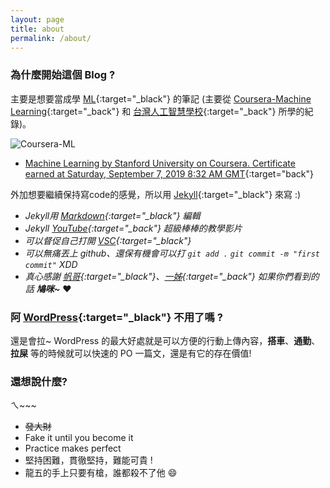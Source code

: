 ```yaml
---
layout: page
title: about
permalink: /about/
---
```


### 為什麼開始這個 Blog ?

主要是想要當成學 [ML](https://en.wikipedia.org/wiki/Machine_learning){:target="_black"} 的筆記 (主要從 [Coursera-Machine Learning](https://www.coursera.org/learn/machine-learning){:target="_back"} 和 [台灣人工智慧學校](https://aiacademy.tw/){:target="_back"} 所學的紀錄)。

![Coursera-ML](https://i.imgur.com/Yfdb6Cm.jpg)

- [Machine Learning by Stanford University on Coursera. Certificate earned at Saturday, September 7, 2019 8:32 AM GMT](https://www.coursera.org/account/accomplishments/certificate/PDEWSG5VVJ8F){:target="back"}



外加想要繼續保持寫code的感覺，所以用 [Jekyll](https://jekyllrb.com/){:target="_black"} 來寫 :) 
   - *Jekyll用 [Markdown](https://en.wikipedia.org/wiki/Markdown){:target="_black"} 編輯*
   - *Jekyll [YouTube](https://www.youtube.com/watch?v=T1itpPvFWHI&list=PLLAZ4kZ9dFpOPV5C5Ay0pHaa0RJFhcmcB&index=1){:target="_back"} 超級棒棒的教學影片*
   - *可以督促自己打開 [VSC](https://en.wikipedia.org/wiki/Visual_Studio_Code){:target="_black"}* 
   - *可以無痛丟上 github、還保有機會可以打 `git add .` `git commit -m "first commit"` XDD*
   - *真心感謝 [帆哥](https://josephjsf2.github.io/){:target="_black"}、[一姊](https://pengpon.github.io/){:target="_back"} 如果你們看到的話 __鳩咪~__* :heart:

### 阿 [WordPress](https://yutingboy.home.blog/){:target="_black"} 不用了嗎 ?

還是會拉~ WordPress 的最大好處就是可以方便的行動上傳內容，__搭車__、__通勤__、__拉屎__ 等的時候就可以快速的 PO 一篇文，還是有它的存在價值!

### 還想說什麼?

ㄟ~~~ 
- ~~發大財~~
- Fake it until you become it
- Practice makes perfect
- 堅持困難，貫徹堅持，難能可貴 !
- 龍五的手上只要有槍，誰都殺不了他 :smile:
